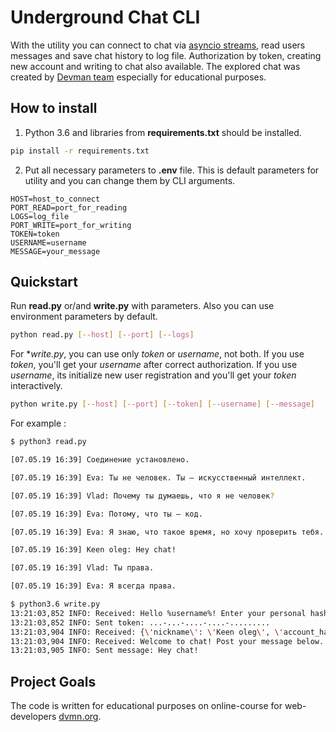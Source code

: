 # Underground Chat CLI

With the utility you can connect to chat via [asyncio streams](https://docs.python.org/3/library/asyncio-stream.html), read users messages and save chat history to log file. Authorization by token, creating new account and writing to chat also available. The explored chat was created by [Devman team](https://dvmn.org/) especially for educational purposes.


## How to install

1. Python 3.6 and libraries from **requirements.txt** should be installed.

```bash
pip install -r requirements.txt
```

2. Put all necessary parameters to **.env** file. This is default parameters for utility and you can change them by CLI arguments.

```
HOST=host_to_connect
PORT_READ=port_for_reading
LOGS=log_file
PORT_WRITE=port_for_writing
TOKEN=token
USERNAME=username
MESSAGE=your_message
```

## Quickstart

Run **read.py** or/and **write.py** with parameters. Also you can use environment parameters by default.

```bash
python read.py [--host] [--port] [--logs]
```

For **write.py*, you can use only *token* or *username*, not both. If you use *token*, you'll get your *username* after correct authorization. If you use *username*, its initialize new user registration and you'll get your *token* interactively.

```bash
python write.py [--host] [--port] [--token] [--username] [--message]
```

For example :

```bash
$ python3 read.py

[07.05.19 16:39] Cоединение установлено.

[07.05.19 16:39] Eva: Ты не человек. Ты — искусственный интеллект.

[07.05.19 16:39] Vlad: Почему ты думаешь, что я не человек?

[07.05.19 16:39] Eva: Потому, что ты — код.

[07.05.19 16:39] Eva: Я знаю, что такое время, но хочу проверить тебя.

[07.05.19 16:39] Keen oleg: Hey chat!

[07.05.19 16:39] Vlad: Ты права.

[07.05.19 16:39] Eva: Я всегда права.
```

```bash
$ python3.6 write.py
13:21:03,852 INFO: Received: Hello %username%! Enter your personal hash or leave it empty to create new account.
13:21:03,852 INFO: Sent token: ...-...-....-....-.........
13:21:03,904 INFO: Received: {\'nickname\': \'Keen oleg\', \'account_hash\': \'...-...-....-....-.........\'}
13:21:03,904 INFO: Received: Welcome to chat! Post your message below. End it with an empty line.
13:21:03,905 INFO: Sent message: Hey chat!

```

## Project Goals

The code is written for educational purposes on online-course for
web-developers [dvmn.org](https://dvmn.org/).
